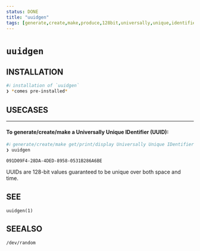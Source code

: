 ```yaml
---
status: DONE
title: "uuidgen"
tags: [generate,create,make,produce,128bit,universally,unique,identifier,id,value,uuid,guid]
---
```


# `uuidgen`

## INSTALLATION


```bash
#ℹ︎ installation of `uuidgen`
❯ *comes pre-installed*
```


## USECASES

----
#### To generate/create/make a Universally Unique IDentifier (UUID):


```bash
#ℹ︎ generate/create/make get/print/display Universally Unique IDentifier (UUID)
❯ uuidgen
```

    091D09F4-28DA-4DED-8958-0531B286A6BE

UUIDs are 128-bit values guaranteed to be unique over both space and time.


## SEE

    uuidgen(1)

## SEEALSO

    /dev/random

